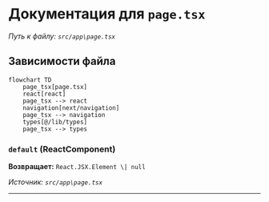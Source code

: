 # Документация для `page.tsx`

*Путь к файлу: `src/app\page.tsx`*

## Зависимости файла

```mermaid
flowchart TD
    page_tsx[page.tsx]
    react[react]
    page_tsx --> react
    navigation[next/navigation]
    page_tsx --> navigation
    types[@/lib/types]
    page_tsx --> types
```

### `default` (ReactComponent)

**Возвращает:** `React.JSX.Element \| null`

*Источник: `src/app\page.tsx`*

---
